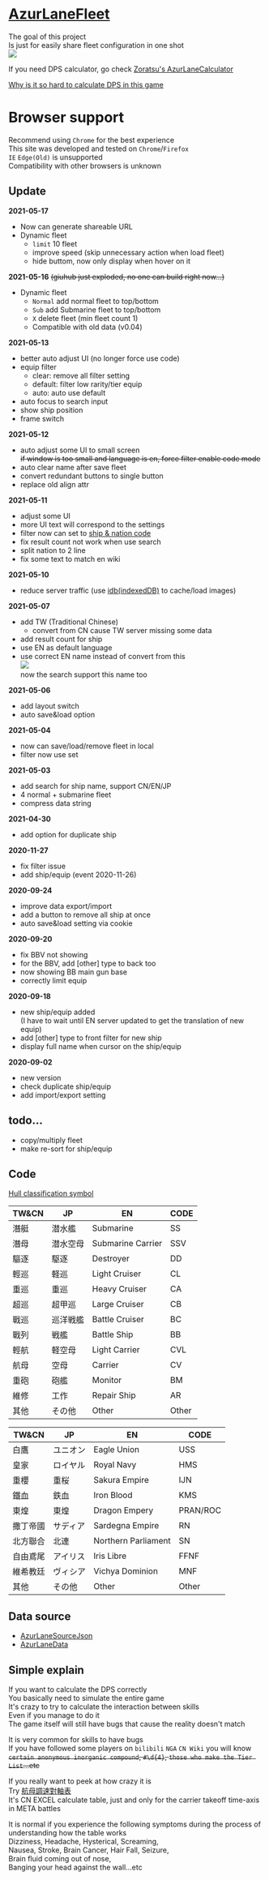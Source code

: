 ﻿# [AzurLaneFleet](https://x94fujo6rpg.github.io/AzurLaneFleet/) #  
The goal of this project  
Is just for easily share fleet configuration in one shot  
![](https://github.com/x94fujo6rpg/AzurLaneFleet/raw/master/ui/screenshots.jpg)  

If you need DPS calculator, go check [Zoratsu's AzurLaneCalculator](https://github.com/Zoratsu/AzurLaneCalculator)  
  
[Why is it so hard to calculate DPS in this game](https://github.com/x94fujo6rpg/AzurLaneFleet#simple-explain)

# Browser support
Recommend using `Chrome` for the best experience  
This site was developed and tested on `Chrome`/`Firefox`  
`IE` `Edge(Old)` is unsupported  
Compatibility with other browsers is unknown  

## Update  
**2021-05-17**
- Now can generate shareable URL
- Dynamic fleet
  - `limit` 10 fleet
  - improve speed (skip unnecessary action when load fleet)
  - hide buttom, now only display when hover on it

**2021-05-16**
~~(giuhub just exploded, no one can build right now...)~~  
- Dynamic fleet
  - `Normal` add normal fleet to top/bottom
  - `Sub` add Submarine fleet to top/bottom
  - `X` delete fleet (min fleet count 1)
  - Compatible with old data (v0.04)

**2021-05-13**
- better auto adjust UI (no longer force use code)
- equip filter
  - clear: remove all filter setting
  - default: filter low rarity/tier equip
  - auto: auto use default
- auto focus to search input
- show ship position
- frame switch

**2021-05-12**
- auto adjust some UI to small screen  
  ~~if window is too small and language is en, force filter enable code mode~~
- auto clear name after save fleet
- convert redundant buttons to single button
- replace old align attr

**2021-05-11**
- adjust some UI
- more UI text will correspond to the settings
- filter now can set to [ship & nation code](https://github.com/x94fujo6rpg/AzurLaneFleet#code)
- fix result count not work when use search
- split nation to 2 line
- fix some text to match en wiki

**2021-05-10**
- reduce server traffic (use [idb(indexedDB)](https://github.com/jakearchibald/idb) to cache/load images)

**2021-05-07**
- add TW (Traditional Chinese)
  - convert from CN cause TW server missing some data
- add result count for ship
- use EN as default language
- use correct EN name instead of convert from this  
  ![](https://i.imgur.com/w0MOsdK.png)  
  now the search support this name too  

**2021-05-06**
- add layout switch
- auto save&load option

**2021-05-04**
- now can save/load/remove fleet in local
- filter now use set

**2021-05-03**
- add search for ship name, support CN/EN/JP
- 4 normal + submarine fleet
- compress data string

**2021-04-30**
- add option for duplicate ship

**2020-11-27**  
- fix filter issue  
- add ship/equip (event 2020-11-26)  

**2020-09-24**  
- improve data export/import  
- add a button to remove all ship at once  
- auto save&load setting via cookie  
  
**2020-09-20**  
- fix BBV not showing  
- for the BBV, add [other] type to back too  
- now showing BB main gun base  
- correctly limit equip  
  
**2020-09-18**  
- new ship/equip added  
(I have to wait until EN server updated to get the translation of new equip)  
- add [other] type to front filter for new ship  
- display full name when cursor on the ship/equip  
  
**2020-09-02**  
- new version  
- check duplicate ship/equip  
- add import/export setting  

## todo...
- copy/multiply fleet  
- make re-sort for ship/equip

## Code  
[Hull classification symbol](https://en.wikipedia.org/wiki/Hull_classification_symbol)  

| TW&CN 	| JP       	| EN                	| CODE  	|
|-------	|----------	|-------------------	|-------	|
| 潛艇  	| 潜水艦   	| Submarine         	| SS    	|
| 潛母  	| 潜水空母 	| Submarine Carrier 	| SSV   	|
| 驅逐  	| 駆逐     	| Destroyer         	| DD    	|
| 輕巡  	| 軽巡     	| Light Cruiser     	| CL    	|
| 重巡  	| 重巡     	| Heavy Cruiser     	| CA    	|
| 超巡  	| 超甲巡   	| Large Cruiser     	| CB    	|
| 戰巡  	| 巡洋戦艦 	| Battle Cruiser    	| BC    	|
| 戰列  	| 戦艦     	| Battle Ship       	| BB    	|
| 輕航  	| 軽空母   	| Light Carrier     	| CVL   	|
| 航母  	| 空母     	| Carrier           	| CV    	|
| 重砲  	| 砲艦     	| Monitor           	| BM    	|
| 維修  	| 工作     	| Repair Ship       	| AR    	|
| 其他  	| その他   	| Other             	| Other 	|

| TW&CN    	| JP       	| EN                  	| CODE     	|
|----------	|----------	|---------------------	|----------	|
| 白鷹     	| ユニオン 	| Eagle Union         	| USS      	|
| 皇家     	| ロイヤル 	| Royal Navy          	| HMS      	|
| 重櫻     	| 重桜     	| Sakura Empire       	| IJN      	|
| 鐵血     	| 鉄血     	| Iron Blood          	| KMS      	|
| 東煌     	| 東煌     	| Dragon Empery       	| PRAN/ROC 	|
| 撒丁帝國 	| サディア 	| Sardegna Empire     	| RN       	|
| 北方聯合 	| 北連     	| Northern Parliament 	| SN       	|
| 自由鳶尾 	| アイリス 	| Iris Libre          	| FFNF     	|
| 維希教廷 	| ヴィシア 	| Vichya Dominion     	| MNF      	|
| 其他     	| その他   	| Other               	| Other    	|

## Data source  
- [AzurLaneSourceJson](https://github.com/nobbyfix/AzurLaneSourceJson)  
- [AzurLaneData](https://github.com/Dimbreath/AzurLaneData)  

## Simple explain

If you want to calculate the DPS correctly  
You basically need to simulate the entire game  
It's crazy to try to calculate the interaction between skills  
Even if you manage to do it  
The game itself will still have bugs that cause the reality doesn't match  
  
It is very common for skills to have bugs  
If you have followed some players on `bilibili` `NGA` `CN Wiki` you will know  
~~`certain anonymous inorganic compound`, `#\d{4}`, `those who make the Tier List`...etc~~  
  
If you really want to peek at how crazy it is  
Try [航母調速對軸表](https://wiki.biligame.com/blhx/%E8%88%AA%E6%AF%8D%E8%B0%83%E9%80%9F%E5%AF%B9%E8%BD%B4%E8%A1%A8)  
It's CN EXCEL calculate table, just and only for the carrier takeoff time-axis in META battles  
  
It is normal if you experience the following symptoms during the process of understanding how the table works  
Dizziness, Headache, Hysterical, Screaming,  
Nausea, Stroke, Brain Cancer, Hair Fall, Seizure,  
Brain fluid coming out of nose,  
Banging your head against the wall...etc  